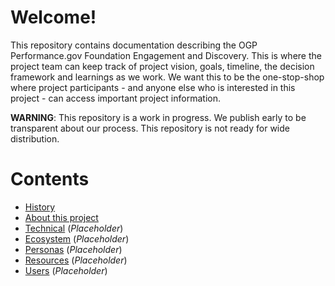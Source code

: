 # Welcome!
This repository contains documentation describing the OGP Performance.gov Foundation Engagement and Discovery. This is where the project team can keep track of project vision, goals, timeline, the decision framework and learnings as we work. We want this to be the one-stop-shop where project participants - and anyone else who is interested in this project - can access important project information. 

**WARNING**: This repository is a work in progress. We publish early to be transparent about our process. This repository is not ready for wide distribution.

# Contents 
* [History](/HISTORY.md)
* [About this project](/ABOUT.md)
* [Technical](/TECHNICAL.md) (*Placeholder*)
* [Ecosystem](/ECOSYSTEM.md) (*Placeholder*)
* [Personas](/PERSONAS.md) (*Placeholder*)
* [Resources](/RESOURCES.md) (*Placeholder*)
* [Users](/USERS.md) (*Placeholder*)
